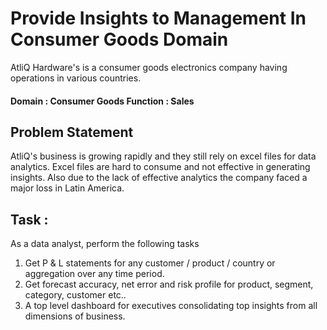 # Provide Insights to Management In Consumer Goods Domain

AtliQ Hardware's is a consumer goods electronics company having operations in various countries.

#### Domain : Consumer Goods          Function : Sales

## Problem Statement

AtliQ's business is growing rapidly and they still rely on excel files for data analytics. Excel files are hard to consume and not effective in generating insights. Also due to the lack of effective analytics the company faced a major loss in Latin America.

## Task :

  As a data analyst, perform the following tasks
  
  1. Get P & L statements for any customer / product / country or aggregation over any time period.
  2. Get forecast accuracy, net error and risk profile for product, segment, category, customer etc..
  3. A top level dashboard for executives consolidating top insights from all dimensions of business.
    
